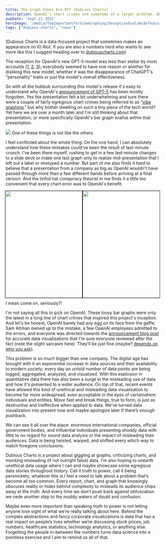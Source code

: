 ```yaml
---
title: The Graph Vibes Are Off (Dubious Charts)
description: OpenAI's chart crimes are symptoms of a larger problem. Aka the straw that broke the camel's y-axis (I know I hate me too)
pubDate: 'Sept 21 2025'
heroImage: '/media/TooImportantForVibeGraphing/DeceptionEvalsWidefeatured.png'
tags: ["dubious-charts", "news"]
---
```

(Dubious Charts is a data-focused project that sometimes makes an appearance on IO Riot. If you are also a numbers nerd who wants to see more like this I suggest heading over to [dubiouscharts.com](https://dubiouscharts.com/))


The reception for OpenAI's new GPT-5 model was less than stellar by most accounts ([1](https://www.theverge.com/openai/759755/gpt-5-failed-the-hype-test-sam-altman-openai), [2](https://www.wired.com/story/openai-gpt-5-backlash-sam-altman/), [3](https://futurism.com/gpt-5-disaster)); everybody seemed to have one reason or another for disliking this new model, whether it was the disappearance of ChatGPT's "personality" traits or just the model's overall effectiveness.

So with all the hubbub surrounding this model's release it's easy to understand why OpenAI's [announcement of GPT-5](https://www.youtube.com/watch?v=0Uu_VJeVVfo) has been mostly forgotten. Yes the presentation felt a bit underwhelming and sure there were a couple of fairly egregious chart crimes being referred to as “[vibe graphing,](https://www.theverge.com/news/756444/openai-gpt-5-vibe-graphing-chart-crime)” but why bother dwelling on such a tiny piece of the tech world? Yet here we are over a month later and I'm still thinking about that presentation, or more specifically OpenAI's bar graph snafus within that presentation.

<div class="img-section">
  <img src="/media/TooImportantForVibeGraphing/AcademicWide.png"></img>
  One of these things is not like the others
</div>

I feel conflicted about the whole thing: On the one hand, I can absolutely understand how these mistakes could’ve been the result of last-minute crunch. I've been there myself, rushing to get in a few last-minute changes to a slide deck or make one last graph only to realize mid-presentation that I left out a label or mistyped a number. But part of me also finds it hard to believe that a presentation from a company as big as OpenAI wouldn't have passed through more than a few different hands before arriving at a final version. And the tinfoil hat conspiracy theorist in me finds it a little too convenient that every chart error was to OpenAI's benefit.


<div class="img-section">
	<div style="display: flex; justify-content: center; padding-bottom: .5rem;">
		  <img src="/media/TooImportantForVibeGraphing/DeceptionEvalsClose.png" style="border: 1px solid black; height: 350px; max-width: 50%; margin: 0px; object-fit: fill;"></img>
		  <img src="/media/TooImportantForVibeGraphing/AcademicClose.png" style="border: 1px solid black; height: 350px; max-width: 50%; margin: 0px; object-fit: fill;"></img>
	  </div>
  I mean come on, seriously?!
</div>

I'm not saying all this to pick on OpenAI. These lousy bar graphs were only the latest in a long line of chart crimes that inspired this project's inception. And let's be honest, OpenAI barely had any egg on its face from the gaffe; Sam Altman owned up to the mistake, a few OpenAI employees admitted to the errors, and everyone was directed towards the [announcement blog post](https://openai.com/index/introducing-gpt-5/) for accurate data visualizations that I'm sure everyone reviewed after the fact (note the slight sarcasm here). They’ll be just fine (maybe? [depends on who you ask](https://www.wheresyoured.at/the-haters-gui/)).

This problem is so much bigger than one company. The digital age has brought with it an exponential increase in data sources and their availability to modern society; every day an untold number of data points are being logged, aggregated, analyzed, and visualized. With this explosion in quantitative data there has also been a surge in the misleading use of data and how it's presented to a wider audience. On top of that, recent events have allowed this kind of unethical and misleading data visualization to become far more widespread, even acceptable in the eyes of certain*ahem* individuals and entities. Move fast and break things, true to form, is just as destructive and ineffective when applied to data. We’ve turned data visualization into present now and maybe apologize later if there’s enough pushback.

We can see it all over the place: enormous international companies, official government bodies, and influential individuals presenting shoddy data with little to no regard for sound data analysis or the impact of misleading their audiences. Data is being twisted, warped, and shifted every which way to match foregone conclusions.

Dubious Charts is a project about giggling at graphs, criticizing charts, and mocking misleading (if not outright false) data. I'm also hoping to unearth unethical data usage where I can and maybe showcase some egregious data stories throughout history. Call it truth to power, call it being persnickety, whatever this is I feel a need to talk about a problem that’s become all too common. Every report, chart, and graph that knowingly obscures reality or hides behind complexity to misleads its audience chips away at the truth. And every time we don't push back against obfuscation we cede another step to the muddy waters of doubt and confusion.

Maybe even more important than speaking truth to power is not letting anyone lose sight of what we’re really talking about here. Behind the complex abstractions and fancy corporate visualizations is data that has a real impact on people’s lives whether we’re discussing stock prices, job numbers, healthcare statistics, technology analytics, or anything else. Forgetting the people in-between the numbers turns data science into a pointless exercise and I aim to remind us all of that.